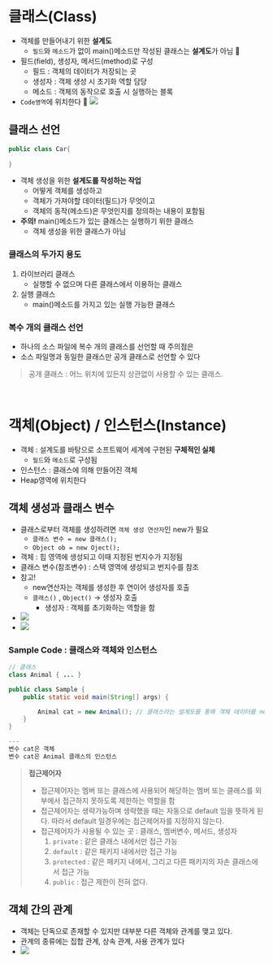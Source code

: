 
# 클래스(Class)
- 객체를 만들어내기 위한 **설계도**
    - `필드`와 `메소드`가 없이 main()메소드만 작성된 클래스는 **설계도**가 아님 🧩
- 필드(field), 생성자, 메서드(method)로 구성
    - 필드 : 객체의 데이터가 저장되는 곳
    - 생성자 : 객체 생성 시 초기화 역할 담당
    - 메소드 : 객체의 동작으로 호출 시 실행하는 블록
- `Code영역`에 위치한다 🧩
![](https://i.imgur.com/blENfo7.png)

## 클래스 선언
```java
public class Car{
    
}
```
- 객체 생성을 위한 **설계도를 작성하는 작업**
    - 어떻게 객체를 생성하고
    - 객체가 가져야할 데이터(필드)가 무엇이고
    - 객체의 동작(메소드)은 무엇인지를 정의하는 내용이 포함됨
- **주의!** main()메소드가 있는 클래스는 실행하기 위한 클래스 
    - 객체 생성을 위한 클래스가 아님
### 클래스의 두가지 용도
1. 라이브러리 클래스
    - 실행할 수 없으며 다른 클래스에서 이용하는 클래스
2. 실행 클래스
    - main()메소드를 가지고 있는 실행 가능한 클래스

### 복수 개의 클래스 선언
- 하나의 소스 파일에 복수 개의 클래스를 선언할 때 주의점은
- 소스 파일명과 동일한 클래스만 공개 클래스로 선언할 수 있다

> 공개 클래스 : 어느 위치에 있든지 상관없이 사용할 수 있는 클래스. 

<br>

# 객체(Object) / 인스턴스(Instance)
- 객체 : 설계도를 바탕으로 소프트웨어 세계에 구현된 **구체적인 실체**
    - `필드`와 `메소드`로 구성됨
- 인스턴스 : 클래스에 의해 만들어진 객체
- Heap영역에 위치한다

## 객체 생성과 클래스 변수
- 클래스로부터 객체를 생성하려면 `객체 생성 연산자`인 new가 필요
    - `클래스 변수 = new 클래스();`
    - `Object ob = new Oject();`
- 객체 : 힙 영역에 생성되고 이때 지정된 번지수가 지정됨
- 클래스 변수(참조변수) :  스택 영역에 생성되고 번지수를 참조
- 참고! 
    - new연산자는 객체를 생성한 후 연이어 생성자를 호출
    - `클래스()` , `Object()` -> 생성자 호출
        - 생성자 : 객체를 초기화하는 역할을 함
- ![](https://i.imgur.com/eruAaMf.png)
- ![](https://i.imgur.com/4hZCrrd.png)

### Sample Code : 클래스와 객체와 인스턴스
```java
// 클래스
class Animal { ... }

public class Sample {
    public static void main(String[] args) {

        Animal cat = new Animal(); // 클래스라는 설계도를 통해 객체 데이터를 new 생성
    }
}

---
변수 cat은 객체
변수 cat은 Animal 클래스의 인스턴스
```

> **접근제어자**
> - 접근제어자는 멤버 또는 클래스에 사용되어 해당하는 멤버 또는 클래스를 외부에서 접근하지 못하도록 제한하는 역할을 함
> - 접근제어자는 생략가능하며 생략했을 때는 자동으로 default 임을 뜻하게 된다. 따라서 default 일경우에는 접근제어자를 지정하지 않는다.
> - 접근제어자가 사용될 수 있는 곳 : 클래스, 멤버변수, 메서드, 생성자
>     1. `private` : 같은 클래스 내에서만 접근 가능
>     2. `default` : 같은 패키지 내에서만 접근 가능
>     3. `protected` : 같은 패키지 내에서, 그리고 다른 패키지의 자손 클래스에서 접근 가능
>     4. `public` : 접근 제한이 전혀 없다.

## 객체 간의 관계
- 객체는 단독으로 존재할 수 있지만 대부분 다른 객체와 관계를 맺고 있다.
- 관계의 종류에는 집합 관계, 상속 관계, 사용 관계가 있다
- ![](https://i.imgur.com/258nt2a.png)
